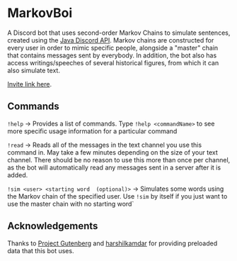 # MarkovBoi
A Discord bot that uses second-order Markov Chains to simulate sentences, created using the [Java Discord API](https://github.com/DV8FromTheWorld/JDA). Markov chains are constructed for every user in order to mimic specific people, alongside a "master" chain that contains messages sent by everybody. In addition, the bot also has access writings/speeches of several historical figures, from which it can also simulate text.

[Invite link here](https://discordapp.com/api/oauth2/authorize?client_id=420723766008610826&permissions=0&scope=bot). 

## Commands
`!help` -> Provides a list of commands. Type `!help <commandName>` to see more specific usage information for a particular command

`!read` -> Reads all of the messages in the text channel you use this command in. May take a few minutes depending on the size of your text   channel. There should be no reason to use this more than once per channel, as the bot will automatically read any messages sent in a server after it is added.

`!sim <user> <starting word  (optional)>` -> Simulates some words using the Markov chain of the specified user. Use `!sim` by itself if you just want to use the master chain with no starting word`

## Acknowledgements
Thanks to [Project Gutenberg](https://www.gutenberg.org/) and [harshilkamdar](https://github.com/harshilkamdar) for providing preloaded data that this bot uses.
